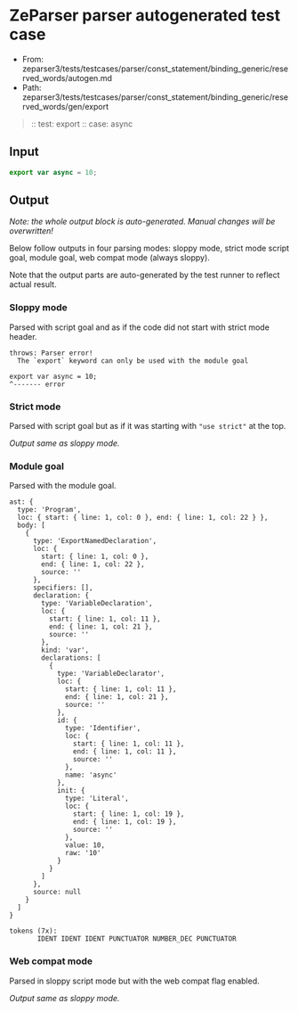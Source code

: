 # ZeParser parser autogenerated test case

- From: zeparser3/tests/testcases/parser/const_statement/binding_generic/reserved_words/autogen.md
- Path: zeparser3/tests/testcases/parser/const_statement/binding_generic/reserved_words/gen/export

> :: test: export
> :: case: async

## Input


`````js
export var async = 10;
`````

## Output

_Note: the whole output block is auto-generated. Manual changes will be overwritten!_

Below follow outputs in four parsing modes: sloppy mode, strict mode script goal, module goal, web compat mode (always sloppy).

Note that the output parts are auto-generated by the test runner to reflect actual result.

### Sloppy mode

Parsed with script goal and as if the code did not start with strict mode header.

`````
throws: Parser error!
  The `export` keyword can only be used with the module goal

export var async = 10;
^------- error
`````

### Strict mode

Parsed with script goal but as if it was starting with `"use strict"` at the top.

_Output same as sloppy mode._

### Module goal

Parsed with the module goal.

`````
ast: {
  type: 'Program',
  loc: { start: { line: 1, col: 0 }, end: { line: 1, col: 22 } },
  body: [
    {
      type: 'ExportNamedDeclaration',
      loc: {
        start: { line: 1, col: 0 },
        end: { line: 1, col: 22 },
        source: ''
      },
      specifiers: [],
      declaration: {
        type: 'VariableDeclaration',
        loc: {
          start: { line: 1, col: 11 },
          end: { line: 1, col: 21 },
          source: ''
        },
        kind: 'var',
        declarations: [
          {
            type: 'VariableDeclarator',
            loc: {
              start: { line: 1, col: 11 },
              end: { line: 1, col: 21 },
              source: ''
            },
            id: {
              type: 'Identifier',
              loc: {
                start: { line: 1, col: 11 },
                end: { line: 1, col: 11 },
                source: ''
              },
              name: 'async'
            },
            init: {
              type: 'Literal',
              loc: {
                start: { line: 1, col: 19 },
                end: { line: 1, col: 19 },
                source: ''
              },
              value: 10,
              raw: '10'
            }
          }
        ]
      },
      source: null
    }
  ]
}

tokens (7x):
       IDENT IDENT IDENT PUNCTUATOR NUMBER_DEC PUNCTUATOR
`````


### Web compat mode

Parsed in sloppy script mode but with the web compat flag enabled.

_Output same as sloppy mode._
